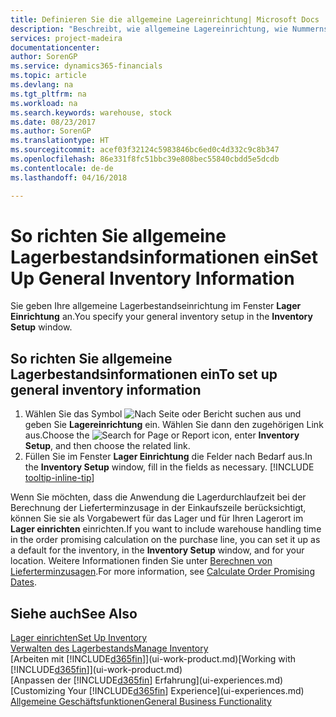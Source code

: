 ```yaml
---
title: Definieren Sie die allgemeine Lagereinrichtung| Microsoft Docs
description: "Beschreibt, wie allgemeine Lagereinrichtung, wie Nummernserien und Lagerorte definiert werden, sodass Sie Ihr Lager und Ihren Vorrat verwalten können."
services: project-madeira
documentationcenter: 
author: SorenGP
ms.service: dynamics365-financials
ms.topic: article
ms.devlang: na
ms.tgt_pltfrm: na
ms.workload: na
ms.search.keywords: warehouse, stock
ms.date: 08/23/2017
ms.author: SorenGP
ms.translationtype: HT
ms.sourcegitcommit: acef03f32124c5983846bc6ed0c4d332c9c8b347
ms.openlocfilehash: 86e331f8fc51bbc39e808bec55840cbdd5e5dcdb
ms.contentlocale: de-de
ms.lasthandoff: 04/16/2018

---
```

# <a name="set-up-general-inventory-information"></a><span data-ttu-id="24f80-103">So richten Sie allgemeine Lagerbestandsinformationen ein</span><span class="sxs-lookup"><span data-stu-id="24f80-103">Set Up General Inventory Information</span></span>
<span data-ttu-id="24f80-104">Sie geben Ihre allgemeine Lagerbestandseinrichtung im Fenster **Lager Einrichtung** an.</span><span class="sxs-lookup"><span data-stu-id="24f80-104">You specify your general inventory setup in the **Inventory Setup** window.</span></span>

## <a name="to-set-up-general-inventory-information"></a><span data-ttu-id="24f80-105">So richten Sie allgemeine Lagerbestandsinformationen ein</span><span class="sxs-lookup"><span data-stu-id="24f80-105">To set up general inventory information</span></span>
1. <span data-ttu-id="24f80-106">Wählen Sie das Symbol ![Nach Seite oder Bericht suchen](media/ui-search/search_small.png "Nach Seite oder Bericht suchen") aus und geben Sie **Lagereinrichtung** ein. Wählen Sie dann den zugehörigen Link aus.</span><span class="sxs-lookup"><span data-stu-id="24f80-106">Choose the ![Search for Page or Report](media/ui-search/search_small.png "Search for Page or Report icon") icon, enter **Inventory Setup**, and then choose the related link.</span></span>
2. <span data-ttu-id="24f80-107">Füllen Sie im Fenster **Lager Einrichtung** die Felder nach Bedarf aus.</span><span class="sxs-lookup"><span data-stu-id="24f80-107">In the **Inventory Setup** window, fill in the fields as necessary.</span></span> [!INCLUDE [tooltip-inline-tip](includes/tooltip-inline-tip_md.md)]

<span data-ttu-id="24f80-108">Wenn Sie möchten, dass die Anwendung die Lagerdurchlaufzeit bei der Berechnung der Lieferterminzusage in der Einkaufszeile berücksichtigt, können Sie sie als Vorgabewert für das Lager und für Ihren Lagerort im **Lager einrichten** einrichten.</span><span class="sxs-lookup"><span data-stu-id="24f80-108">If you want to include warehouse handling time in the order promising calculation on the purchase line, you can set it up as a default for the inventory, in the **Inventory Setup** window, and for your location.</span></span> <span data-ttu-id="24f80-109">Weitere Informationen finden Sie unter [Berechnen von Lieferterminzusagen](sales-how-to-calculate-order-promising-dates.md).</span><span class="sxs-lookup"><span data-stu-id="24f80-109">For more information, see [Calculate Order Promising Dates](sales-how-to-calculate-order-promising-dates.md).</span></span>  

## <a name="see-also"></a><span data-ttu-id="24f80-110">Siehe auch</span><span class="sxs-lookup"><span data-stu-id="24f80-110">See Also</span></span>
[<span data-ttu-id="24f80-111">Lager einrichten</span><span class="sxs-lookup"><span data-stu-id="24f80-111">Set Up Inventory</span></span>](inventory-setup-inventory.md)  
[<span data-ttu-id="24f80-112">Verwalten des Lagerbestands</span><span class="sxs-lookup"><span data-stu-id="24f80-112">Manage Inventory</span></span>](inventory-manage-inventory.md)  
<span data-ttu-id="24f80-113">[Arbeiten mit [!INCLUDE[d365fin](includes/d365fin_md.md)]](ui-work-product.md)</span><span class="sxs-lookup"><span data-stu-id="24f80-113">[Working with [!INCLUDE[d365fin](includes/d365fin_md.md)]](ui-work-product.md)</span></span>  
<span data-ttu-id="24f80-114">[Anpassen der [!INCLUDE[d365fin](includes/d365fin_md.md)] Erfahrung](ui-experiences.md)</span><span class="sxs-lookup"><span data-stu-id="24f80-114">[Customizing Your [!INCLUDE[d365fin](includes/d365fin_md.md)] Experience](ui-experiences.md)</span></span>  
[<span data-ttu-id="24f80-115">Allgemeine Geschäftsfunktionen</span><span class="sxs-lookup"><span data-stu-id="24f80-115">General Business Functionality</span></span>](ui-across-business-areas.md)


